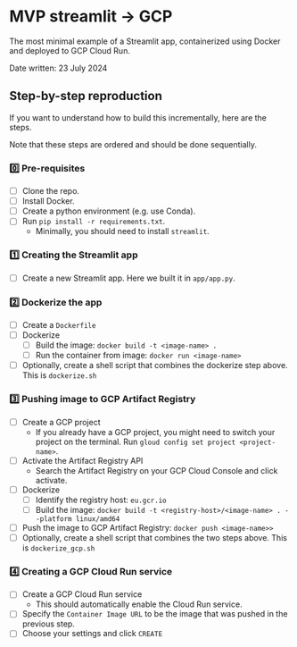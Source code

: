 # MVP streamlit -> GCP

The most minimal example of a Streamlit app, containerized using Docker and deployed to GCP Cloud Run.

Date written: 23 July 2024

## Step-by-step reproduction

If you want to understand how to build this incrementally, here are the steps.

Note that these steps are ordered and should be done sequentially.

### 0️⃣ Pre-requisites

- [ ] Clone the repo.
- [ ] Install Docker.
- [ ] Create a python environment (e.g. use Conda).
- [ ] Run `pip install -r requirements.txt`.
  - Minimally, you should need to install `streamlit`.

### 1️⃣ Creating the Streamlit app

- [ ] Create a new Streamlit app. Here we built it in `app/app.py`.

### 2️⃣ Dockerize the app

- [ ] Create a `Dockerfile`
- [ ] Dockerize
  - [ ] Build the image: `docker build -t <image-name> .`
  - [ ] Run the container from image: `docker run <image-name>`
- [ ] Optionally, create a shell script that combines the dockerize step above. This is `dockerize.sh`

### 3️⃣ Pushing image to GCP Artifact Registry

- [ ] Create a GCP project
   - If you already have a GCP project, you might need to switch your project on the terminal. Run `gloud config set project <project-name>`.
- [ ] Activate the Artifact Registry API
   - Search the Artifact Registry on your GCP Cloud Console and click activate.
 - [ ] Dockerize
   - [ ] Identify the registry host: `eu.gcr.io`
   - [ ] Build the image: `docker build -t <registry-host>/<image-name> . --platform linux/amd64`
- [ ] Push the image to GCP Artifact Registry: `docker push <image-name>>`
- [ ] Optionally, create a shell script that combines the two steps above. This is `dockerize_gcp.sh`

### 4️⃣ Creating a GCP Cloud Run service

- [ ] Create a GCP Cloud Run service
  - This should automatically enable the Cloud Run service.
- [ ] Specify the `Container Image URL` to be the image that was pushed in the previous step.
- [ ] Choose your settings and click `CREATE`
